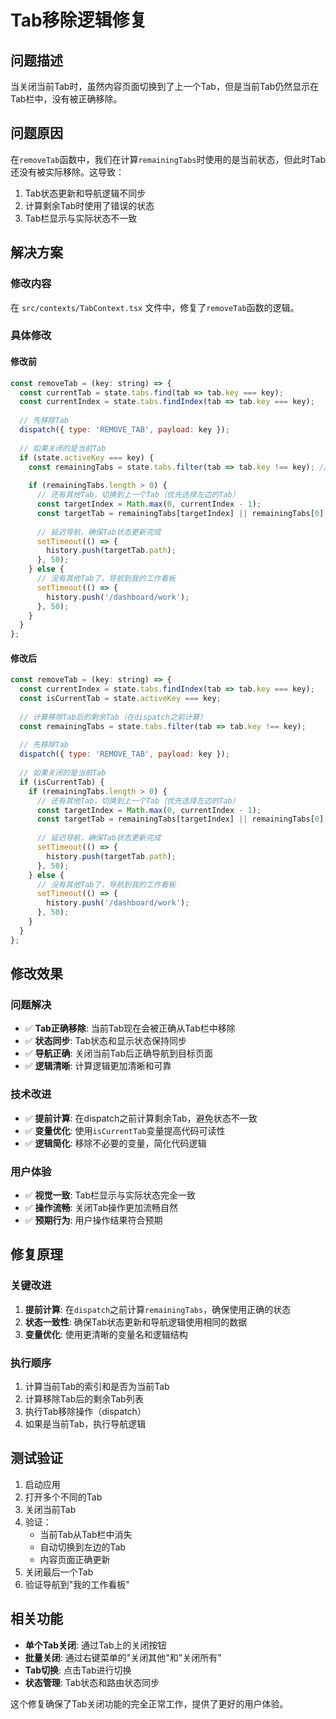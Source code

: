 # Tab移除逻辑修复

## 问题描述
当关闭当前Tab时，虽然内容页面切换到了上一个Tab，但是当前Tab仍然显示在Tab栏中，没有被正确移除。

## 问题原因
在`removeTab`函数中，我们在计算`remainingTabs`时使用的是当前状态，但此时Tab还没有被实际移除。这导致：
1. Tab状态更新和导航逻辑不同步
2. 计算剩余Tab时使用了错误的状态
3. Tab栏显示与实际状态不一致

## 解决方案

### 修改内容
在 `src/contexts/TabContext.tsx` 文件中，修复了`removeTab`函数的逻辑。

### 具体修改

#### 修改前
```javascript
const removeTab = (key: string) => {
  const currentTab = state.tabs.find(tab => tab.key === key);
  const currentIndex = state.tabs.findIndex(tab => tab.key === key);
  
  // 先移除Tab
  dispatch({ type: 'REMOVE_TAB', payload: key });
  
  // 如果关闭的是当前Tab
  if (state.activeKey === key) {
    const remainingTabs = state.tabs.filter(tab => tab.key !== key); // 问题：使用当前状态
    
    if (remainingTabs.length > 0) {
      // 还有其他Tab，切换到上一个Tab（优先选择左边的Tab）
      const targetIndex = Math.max(0, currentIndex - 1);
      const targetTab = remainingTabs[targetIndex] || remainingTabs[0];
      
      // 延迟导航，确保Tab状态更新完成
      setTimeout(() => {
        history.push(targetTab.path);
      }, 50);
    } else {
      // 没有其他Tab了，导航到我的工作看板
      setTimeout(() => {
        history.push('/dashboard/work');
      }, 50);
    }
  }
};
```

#### 修改后
```javascript
const removeTab = (key: string) => {
  const currentIndex = state.tabs.findIndex(tab => tab.key === key);
  const isCurrentTab = state.activeKey === key;
  
  // 计算移除Tab后的剩余Tab（在dispatch之前计算）
  const remainingTabs = state.tabs.filter(tab => tab.key !== key);
  
  // 先移除Tab
  dispatch({ type: 'REMOVE_TAB', payload: key });
  
  // 如果关闭的是当前Tab
  if (isCurrentTab) {
    if (remainingTabs.length > 0) {
      // 还有其他Tab，切换到上一个Tab（优先选择左边的Tab）
      const targetIndex = Math.max(0, currentIndex - 1);
      const targetTab = remainingTabs[targetIndex] || remainingTabs[0];
      
      // 延迟导航，确保Tab状态更新完成
      setTimeout(() => {
        history.push(targetTab.path);
      }, 50);
    } else {
      // 没有其他Tab了，导航到我的工作看板
      setTimeout(() => {
        history.push('/dashboard/work');
      }, 50);
    }
  }
};
```

## 修改效果

### 问题解决
- ✅ **Tab正确移除**: 当前Tab现在会被正确从Tab栏中移除
- ✅ **状态同步**: Tab状态和显示状态保持同步
- ✅ **导航正确**: 关闭当前Tab后正确导航到目标页面
- ✅ **逻辑清晰**: 计算逻辑更加清晰和可靠

### 技术改进
- ✅ **提前计算**: 在dispatch之前计算剩余Tab，避免状态不一致
- ✅ **变量优化**: 使用`isCurrentTab`变量提高代码可读性
- ✅ **逻辑简化**: 移除不必要的变量，简化代码逻辑

### 用户体验
- ✅ **视觉一致**: Tab栏显示与实际状态完全一致
- ✅ **操作流畅**: 关闭Tab操作更加流畅自然
- ✅ **预期行为**: 用户操作结果符合预期

## 修复原理

### 关键改进
1. **提前计算**: 在`dispatch`之前计算`remainingTabs`，确保使用正确的状态
2. **状态一致性**: 确保Tab状态更新和导航逻辑使用相同的数据
3. **变量优化**: 使用更清晰的变量名和逻辑结构

### 执行顺序
1. 计算当前Tab的索引和是否为当前Tab
2. 计算移除Tab后的剩余Tab列表
3. 执行Tab移除操作（dispatch）
4. 如果是当前Tab，执行导航逻辑

## 测试验证
1. 启动应用
2. 打开多个不同的Tab
3. 关闭当前Tab
4. 验证：
   - 当前Tab从Tab栏中消失
   - 自动切换到左边的Tab
   - 内容页面正确更新
5. 关闭最后一个Tab
6. 验证导航到"我的工作看板"

## 相关功能
- **单个Tab关闭**: 通过Tab上的关闭按钮
- **批量关闭**: 通过右键菜单的"关闭其他"和"关闭所有"
- **Tab切换**: 点击Tab进行切换
- **状态管理**: Tab状态和路由状态同步

这个修复确保了Tab关闭功能的完全正常工作，提供了更好的用户体验。
